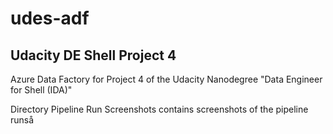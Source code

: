 # udes-adf
## Udacity DE Shell Project 4
Azure Data Factory for Project 4 of the Udacity Nanodegree "Data Engineer for Shell (IDA)"

Directory Pipeline Run Screenshots contains screenshots of the pipeline runså
